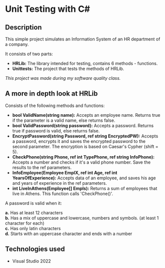 # Unit Testing with C\#

## Description

This simple project simulates an Information System of an HR department of a company.

It consists of two parts:

- **HRLib:** The library intended for testing, contains 6 methods - functions.
- **Unittests:** The project that tests the methods of HRLib.

*This project was made during my software quality class.*

## A more in depth look at HRLib

Consists of the following methods and functions:

- **bool ValidName(string name):** Accepts an employee name. Returns true if the parameter is a valid name, else returns false.
- **bool ValidPassword(string password):** Accepts a password. Returns true if password is valid, else returns false.
- **EncryptPassword(string Password, ref string ΕncryptedPW):** Accepts a password, encrypts it and saves the encrypted password to the second parameter. The encryption is based on Caesar's Cypher (shift = 5).
- **CheckPhone(string Phone, ref int TypePhone, ref string InfoPhone):** Accepts a number and checks if it's a valid phone number. Save the results to the ref parameters.
- **InfoEmployee(Employee EmplX, ref int Age, ref int YearsOfExperience):** Accepts data of an employee, and saves his age and years of experience in the ref parameters.
- **int LiveInAthens(Employee[] Empls):** Returns a sum of employees that live in Athens. This function calls 'CheckPhone()'.

A password is valid when it:

**a.** Has at least 12 characters\
**b.** Has a mix of uppercase and lowercase, numbers and symbols. (at least 1 character for each)\
**c.** Has only latin characters\
**d.** Starts with an uppercase character and ends with a number

## Technologies used

- Visual Studio 2022
